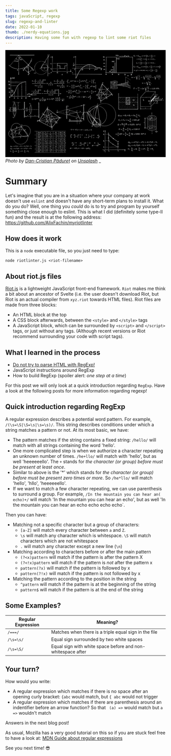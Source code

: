 ```yaml
---
title: Some Regexp work
tags: javaScript, regexp
slug: regexp-and-linter
date: 2022-01-10
thumb: ./nerdy-equations.jpg
description: Having some fun with regexp to lint some riot files
---
```


![Very complicated stuff](./nerdy-equations.jpg)
_Photo by [Dan-Cristian Pădureț](https://unsplash.com/@dancristianp?utm_source=unsplash&utm_medium=referral&utm_content=creditCopyText") on [Unsplash](https://unsplash.com/s/photos/formula?utm_source=unsplash&utm_medium=referral&utm_content=creditCopyText)_
\_

# Summary

Let's imagine that you are in a situation where your company at work doesn't use `eslint` and doesn't have any short-term plans to install it.
What do you do?
Well, one thing you _could_ do is to try and program by yourself something close enough to eslint.
This is what I did (definitely some type-II fun) and the result is at the following address: <https://github.com/AlixFachin/myriotlinter>

## How does it work

This is a `node` executable file, so you just need to type:

```
node riotlinter.js <riot-filename>
```

## About riot.js files

[Riot.js](https://riot.js.org) is a lightweight JavaScript front-end framework.
`Riot` makes me think a bit about an ancestor of Svelte (i.e. the user doesn't download Riot, but Riot is an actual compiler from `xyz.riot` towards HTML files).
Riot files are made from three blocks:

- An HTML block at the top
- A CSS block afterwards, between the `<style>` and `</style>` tags
- A JavaScript block, which can be surrounded by `<script>` and `</script>` tags, or just without any tags. (Although recent versions or Riot recommend surrounding your code with script tags).

## What I learned in the process

- [Do not try to parse HTML with RegExp!](https://stackoverflow.com/questions/1732348/regex-match-open-tags-except-xhtml-self-contained-tags/)
- JavaScript instructions around RegExp
- How to build RegExp (spoiler alert: _one step at a time_)

For this post we will only look at a quick introduction regarding `RegExp`. Have a look at the following posts for more information regarding regexp!

## Quick introduction regarding RegExp

A regular expression describes a potential word pattern.
For example, `/(\s=\S|\S=\s|\s=\s)/`.
This string describes conditions under which a string matches a pattern or not.
At its most basic, we have:

- The pattern matches if the string contains a fixed string: `/hello/` will match with all strings containing the word 'hello'.
- One more complicated step is when we authorize a character repeating an unknown number of times. `/he+llo/` will match with 'hello', but as well 'heeeeeello'. The `+` stands for _the character (or group) before must be present at least once_.
- Similar to above is the '*' which stands for *the character (or group) before must be present zero times or more*. So `/he*llo/` will match 'hello', 'hllo', 'heeeeeello'.
- If we want to match a few character repeating, we can use parenthesis to surround a group. For example, `/In the mountain you can hear an( echo)+/` will match 'In the mountain you can hear an echo', but as well 'In the mountain you can hear an echo echo echo echo`.

Then you can have:

- Matching not a specific character but a group of characters:
  - `[a-Z]` will match every character between `a` and `Z`.
  - `\s` will match any character which is whitespace. `\S` will match characters which are not whitespace
  - `.` will match any character except a new line (`\n`)
- Matching according to characters before or after the main pattern
  - `(?<x)pattern` will match if the pattern is after the pattern X
  - `(?<!x)pattern` will match if the pattern is _not_ after the pattern x
  - `pattern(?x)` will match if the pattern is followed by x
  - `pattern(?!x)` will match if the pattern is not followed by x
- Matching the pattern according to the position in the string
  - `^pattern` will match if the pattern is at the beginning of the string
  - `pattern$` will match if the pattern is at the end of the string

## Some Examples?

| Regular Expression | Meaning?                                                    |
| ------------------ | ----------------------------------------------------------- |
| `/===/`            | Matches when there is a triple equal sign in the file       |
| `/\s=\s/`          | Equal sign surrounded by two white spaces                   |
| `/\s=\S/`          | Equal sign with white space before and non-whitespace after |

## Your turn?

How would you write:

- A regular expression which matches if there is no space after an opening curly bracket: `{abc` would match, but `{ abc` would not trigger
- A regular expression which matches if there are parenthesis around an indentifier before an arrow function? So that ` (a) =>` would match but `a =>` wouldn't match

Answers in the next blog post!

As usual, Mozilla has a very good tutorial on this so if you are stuck feel free to have a look at:
[MDN Guide about regular expressions](https://developer.mozilla.org/en-US/docs/Web/JavaScript/Guide/Regular_Expressions)

See you next time! 😎
